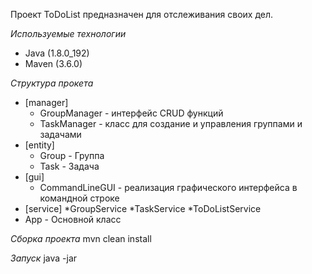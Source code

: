 Проект ToDoList предназначен для отслеживания своих дел.

*Используемые технологии* 
* Java (1.8.0_192)
* Maven (3.6.0)

*Структура прокета*
* [manager]
  * GroupManager - интерфейс CRUD функций
  * TaskManager - класс для создание и управления группами и задачами
* [entity]
  * Group - Группа
  * Task - Задача
* [gui]
  * CommandLineGUI - реализация графического интерфейса в командной строке
* [service]
  *GroupService
  *TaskService
  *ToDoListService
* App - Основной класс 

*Сборка проекта*
 mvn clean install
 
*Запуск*
 java -jar